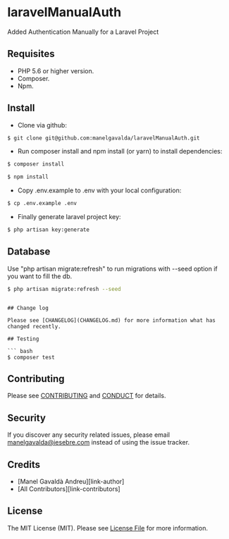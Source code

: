 # laravelManualAuth

Added Authentication Manually for a Laravel Project 

## Requisites

- PHP 5.6 or higher version.
- Composer.
- Npm.

## Install

- Clone via github:

``` bash
$ git clone git@github.com:manelgavalda/laravelManualAuth.git
```

- Run composer install and npm install (or yarn) to install dependencies:

``` bash
$ composer install

$ npm install
```

- Copy .env.example to .env with your local configuration:

``` bash
$ cp .env.example .env
```

- Finally generate laravel project key:

``` bash
$ php artisan key:generate
```

## Database

Use "php artisan migrate:refresh" to run migrations with --seed option if you want to fill the db.

``` bash
$ php artisan migrate:refresh --seed
```
```

## Change log

Please see [CHANGELOG](CHANGELOG.md) for more information what has changed recently.

## Testing

``` bash
$ composer test
```

## Contributing

Please see [CONTRIBUTING](CONTRIBUTING.md) and [CONDUCT](CONDUCT.md) for details.

## Security

If you discover any security related issues, please email manelgavalda@iesebre.com instead of using the issue tracker.

## Credits

- [Manel Gavaldà Andreu][link-author]
- [All Contributors][link-contributors]

## License

The MIT License (MIT). Please see [License File](LICENSE.md) for more information.
